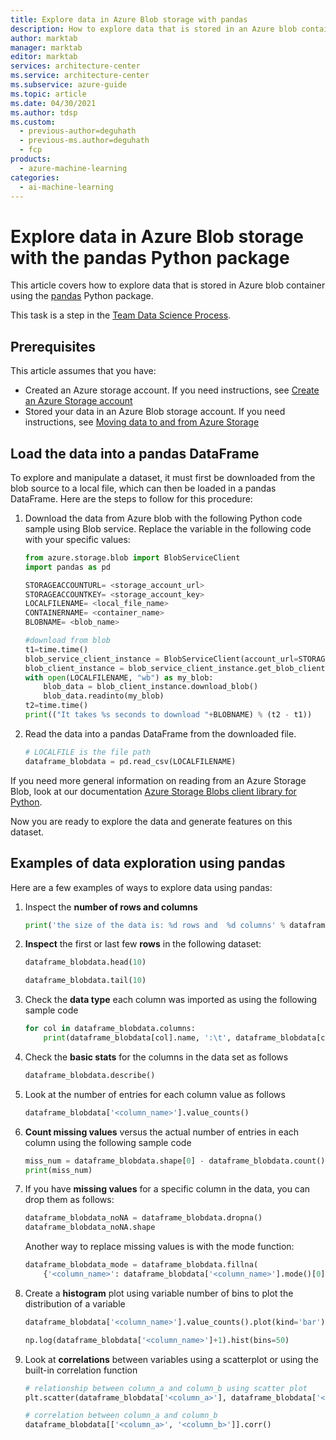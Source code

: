 ```yaml
---
title: Explore data in Azure Blob storage with pandas
description: How to explore data that is stored in an Azure blob container using the pandas Python package.
author: marktab
manager: marktab
editor: marktab
services: architecture-center
ms.service: architecture-center
ms.subservice: azure-guide
ms.topic: article
ms.date: 04/30/2021
ms.author: tdsp
ms.custom:
  - previous-author=deguhath
  - previous-ms.author=deguhath
  - fcp
products:
  - azure-machine-learning
categories:
  - ai-machine-learning
---
```

# Explore data in Azure Blob storage with the pandas Python package

This article covers how to explore data that is stored in Azure blob container using the [pandas](https://pandas.pydata.org/) Python package.

This task is a step in the [Team Data Science Process](overview.yml).

## Prerequisites
This article assumes that you have:

* Created an Azure storage account. If you need instructions, see [Create an Azure Storage account](/azure/storage/common/storage-account-create)
* Stored your data in an Azure Blob storage account. If you need instructions, see [Moving data to and from Azure Storage](/azure/storage/common/storage-choose-data-transfer-solution)

## Load the data into a pandas DataFrame
To explore and manipulate a dataset, it must first be downloaded from the blob source to a local file, which can then be loaded in a pandas DataFrame. Here are the steps to follow for this procedure:

1. Download the data from Azure blob with the following Python code sample using Blob service. Replace the variable in the following code with your specific values:

    ```python
    from azure.storage.blob import BlobServiceClient
    import pandas as pd

    STORAGEACCOUNTURL= <storage_account_url>
    STORAGEACCOUNTKEY= <storage_account_key>
    LOCALFILENAME= <local_file_name>
    CONTAINERNAME= <container_name>
    BLOBNAME= <blob_name>

    #download from blob
    t1=time.time()
    blob_service_client_instance = BlobServiceClient(account_url=STORAGEACCOUNTURL, credential=STORAGEACCOUNTKEY)
    blob_client_instance = blob_service_client_instance.get_blob_client(CONTAINERNAME, BLOBNAME, snapshot=None)
    with open(LOCALFILENAME, "wb") as my_blob:
        blob_data = blob_client_instance.download_blob()
        blob_data.readinto(my_blob)
    t2=time.time()
    print(("It takes %s seconds to download "+BLOBNAME) % (t2 - t1))
    ```

1. Read the data into a pandas DataFrame from the downloaded file.

    ```python
    # LOCALFILE is the file path
    dataframe_blobdata = pd.read_csv(LOCALFILENAME)
    ```

If you need more general information on reading from an Azure Storage Blob, look at our documentation [Azure Storage Blobs client library for Python](/python/api/overview/azure/storage-blob-readme).

Now you are ready to explore the data and generate features on this dataset.

## <a name="blob-dataexploration"></a>Examples of data exploration using pandas
Here are a few examples of ways to explore data using pandas:

1. Inspect the **number of rows and columns**

    ```python
    print('the size of the data is: %d rows and  %d columns' % dataframe_blobdata.shape)
    ```

1. **Inspect** the first or last few **rows** in the following dataset:

    ```python
    dataframe_blobdata.head(10)

    dataframe_blobdata.tail(10)
    ```

1. Check the **data type** each column was imported as using the following sample code

    ```python
    for col in dataframe_blobdata.columns:
        print(dataframe_blobdata[col].name, ':\t', dataframe_blobdata[col].dtype)
    ```

1. Check the **basic stats** for the columns in the data set as follows

    ```python
    dataframe_blobdata.describe()
    ```

1. Look at the number of entries for each column value as follows

    ```python
    dataframe_blobdata['<column_name>'].value_counts()
    ```

1. **Count missing values** versus the actual number of entries in each column using the following sample code

    ```python
    miss_num = dataframe_blobdata.shape[0] - dataframe_blobdata.count()
    print(miss_num)
    ```

1. If you have **missing values** for a specific column in the data, you can drop them as follows:

    ```python
    dataframe_blobdata_noNA = dataframe_blobdata.dropna()
    dataframe_blobdata_noNA.shape
    ```

    Another way to replace missing values is with the mode function:

    ```python
    dataframe_blobdata_mode = dataframe_blobdata.fillna(
        {'<column_name>': dataframe_blobdata['<column_name>'].mode()[0]})
    ```

1. Create a **histogram** plot using variable number of bins to plot the distribution of a variable

    ```python
    dataframe_blobdata['<column_name>'].value_counts().plot(kind='bar')

    np.log(dataframe_blobdata['<column_name>']+1).hist(bins=50)
    ```

1. Look at **correlations** between variables using a scatterplot or using the built-in correlation function

    ```python
    # relationship between column_a and column_b using scatter plot
    plt.scatter(dataframe_blobdata['<column_a>'], dataframe_blobdata['<column_b>'])

    # correlation between column_a and column_b
    dataframe_blobdata[['<column_a>', '<column_b>']].corr()
    ```
